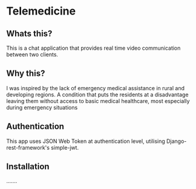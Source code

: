 # Telemedicine
## Whats this?
This is a chat application that provides real time video communication between two clients.
## Why this?
I was inspired by the lack of emergency medical assistance in rural and developing regions. A condition that puts the residents at a disadvantage leaving them without access to basic medical healthcare, most especially during emergency situations
## Authentication
This app uses JSON Web Token at authentication level, utilising Django-rest-framework's simple-jwt.
## Installation
.......